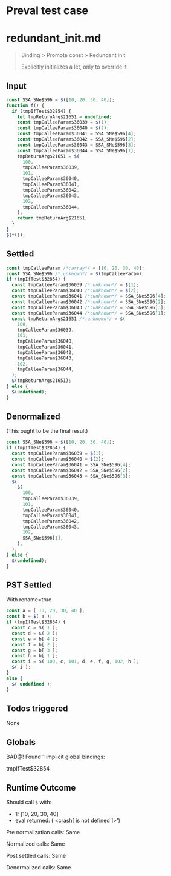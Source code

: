 # Preval test case

# redundant_init.md

> Binding > Promote const > Redundant init
>
> Explicitly initializes a let, only to override it

## Input

`````js filename=intro
const SSA_SNe$596 = $([10, 20, 30, 40]);
function f() {
  if (tmpIfTest$32854) {
    let tmpReturnArg$21651 = undefined;
    const tmpCalleeParam$36039 = $(1);
    const tmpCalleeParam$36040 = $(2);
    const tmpCalleeParam$36041 = SSA_SNe$596[4];
    const tmpCalleeParam$36042 = SSA_SNe$596[2];
    const tmpCalleeParam$36043 = SSA_SNe$596[3];
    const tmpCalleeParam$36044 = SSA_SNe$596[1];
    tmpReturnArg$21651 = $(
      100,
      tmpCalleeParam$36039,
      101,
      tmpCalleeParam$36040,
      tmpCalleeParam$36041,
      tmpCalleeParam$36042,
      tmpCalleeParam$36043,
      102,
      tmpCalleeParam$36044,
    );
    return tmpReturnArg$21651;
  }
}
$(f());
`````


## Settled


`````js filename=intro
const tmpCalleeParam /*:array*/ = [10, 20, 30, 40];
const SSA_SNe$596 /*:unknown*/ = $(tmpCalleeParam);
if (tmpIfTest$32854) {
  const tmpCalleeParam$36039 /*:unknown*/ = $(1);
  const tmpCalleeParam$36040 /*:unknown*/ = $(2);
  const tmpCalleeParam$36041 /*:unknown*/ = SSA_SNe$596[4];
  const tmpCalleeParam$36042 /*:unknown*/ = SSA_SNe$596[2];
  const tmpCalleeParam$36043 /*:unknown*/ = SSA_SNe$596[3];
  const tmpCalleeParam$36044 /*:unknown*/ = SSA_SNe$596[1];
  const tmpReturnArg$21651 /*:unknown*/ = $(
    100,
    tmpCalleeParam$36039,
    101,
    tmpCalleeParam$36040,
    tmpCalleeParam$36041,
    tmpCalleeParam$36042,
    tmpCalleeParam$36043,
    102,
    tmpCalleeParam$36044,
  );
  $(tmpReturnArg$21651);
} else {
  $(undefined);
}
`````


## Denormalized
(This ought to be the final result)

`````js filename=intro
const SSA_SNe$596 = $([10, 20, 30, 40]);
if (tmpIfTest$32854) {
  const tmpCalleeParam$36039 = $(1);
  const tmpCalleeParam$36040 = $(2);
  const tmpCalleeParam$36041 = SSA_SNe$596[4];
  const tmpCalleeParam$36042 = SSA_SNe$596[2];
  const tmpCalleeParam$36043 = SSA_SNe$596[3];
  $(
    $(
      100,
      tmpCalleeParam$36039,
      101,
      tmpCalleeParam$36040,
      tmpCalleeParam$36041,
      tmpCalleeParam$36042,
      tmpCalleeParam$36043,
      102,
      SSA_SNe$596[1],
    ),
  );
} else {
  $(undefined);
}
`````


## PST Settled
With rename=true

`````js filename=intro
const a = [ 10, 20, 30, 40 ];
const b = $( a );
if (tmpIfTest$32854) {
  const c = $( 1 );
  const d = $( 2 );
  const e = b[ 4 ];
  const f = b[ 2 ];
  const g = b[ 3 ];
  const h = b[ 1 ];
  const i = $( 100, c, 101, d, e, f, g, 102, h );
  $( i );
}
else {
  $( undefined );
}
`````


## Todos triggered


None


## Globals


BAD@! Found 1 implicit global bindings:

tmpIfTest$32854


## Runtime Outcome


Should call `$` with:
 - 1: [10, 20, 30, 40]
 - eval returned: ('<crash[ <ref> is not defined ]>')

Pre normalization calls: Same

Normalized calls: Same

Post settled calls: Same

Denormalized calls: Same
